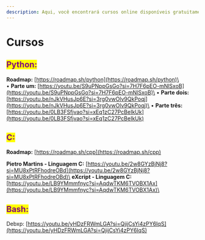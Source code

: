 ```yaml
---
description: Aqui, você encontrará cursos online disponíveis gratuitamente no youtube.
---
```


# Cursos

## <mark style="color:purple;">Python:</mark>

**Roadmap:** [https://roadmap.sh/python](https://roadmap.sh/python)\
\
• **Parte um:** [https://youtu.be/S9uPNppGsGo?si=7H7F6pEO-mNlSxoB](https://youtu.be/S9uPNppGsGo?si=7H7F6pEO-mNlSxoB)\
• **Parte dois:** [https://youtu.be/nJkVHusJp6E?si=3rg0vwOlv9QkPoqj](https://youtu.be/nJkVHusJp6E?si=3rg0vwOlv9QkPoqj)\
• **Parte três:** [https://youtu.be/0LB3FSfjvao?si=xEq1zC27PcBeIkUk](https://youtu.be/0LB3FSfjvao?si=xEq1zC27PcBeIkUk)

## <mark style="color:purple;">C:</mark>

**Roadmap:** [https://roadmap.sh/cpp](https://roadmap.sh/cpp)

**Pietro Martins - Linguagem C:** [https://youtu.be/2w8GYzBjNj8?si=MU8xPtRFhodreOBd](https://youtu.be/2w8GYzBjNj8?si=MU8xPtRFhodreOBd)\
**eXcript - Linguagem C:** [https://youtu.be/LB9YMmmfnyc?si=AqdwTKM6TVOBX1Ax](https://youtu.be/LB9YMmmfnyc?si=AqdwTKM6TVOBX1Ax)\


## <mark style="color:purple;">Bash:</mark>

Debxp: [https://youtu.be/yHDzFRWmLGA?si=QjijCsYi4zPY6IqS](https://youtu.be/yHDzFRWmLGA?si=QjijCsYi4zPY6IqS)

